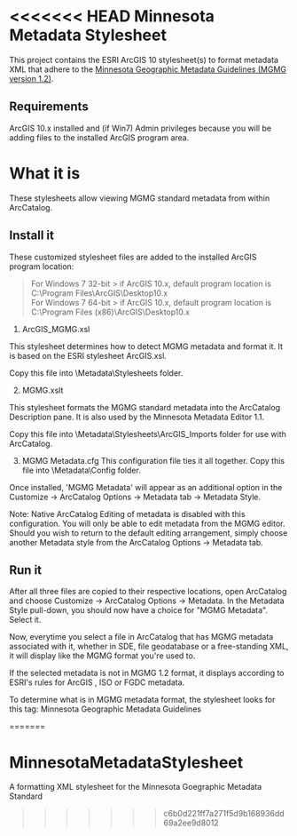 <<<<<<< HEAD
Minnesota Metadata Stylesheet
=========
This project contains the ESRI ArcGIS 10 stylesheet(s) to format metadata XML that adhere to the [Minnesota Geographic Metadata Guidelines (MGMG version 1.2)](http://www.mngeo.state.mn.us/committee/standards/mgmg/metadata.htm).

## Requirements
ArcGIS 10.x installed and (if Win7) Admin privileges because you will be adding files to the installed ArcGIS program area.

What it is
==========
 These stylesheets allow viewing MGMG standard metadata from within ArcCatalog. 

## Install it

These customized stylesheet files are added to the installed ArcGIS program location:
> For Windows 7 32-bit 
      > if ArcGIS 10.x, default program location is C:\Program Files\ArcGIS\Desktop10.x	 
> For Windows 7 64-bit 
      > if ArcGIS 10.x, default program location is C:\Program Files (x86)\ArcGIS\Desktop10.x

	  
1. ArcGIS_MGMG.xsl

This stylesheet determines how to detect MGMG metadata and format it. It is based on the ESRI stylesheet ArcGIS.xsl.

Copy this file into <ArcGIS program location>\Metadata\Stylesheets folder.

2. MGMG.xslt 

This stylesheet formats the MGMG standard metadata into the ArcCatalog Description pane. It is also used by the Minnesota Metadata Editor 1.1.

Copy this file into <ArcGIS program location>\Metadata\Stylesheets\ArcGIS_Imports folder for use with ArcCatalog.

3. MGMG Metadata.cfg
This configuration file ties it all together. Copy this file into <ArcGIS program locaiton>\Metadata\Config folder.

Once installed, 'MGMG Metadata' will appear as an additional option in the Customize -> ArcCatalog Options -> Metadata tab -> Metadata Style.

Note: Native ArcCatalog Editing of metadata is disabled with this configuration. You will only be able to edit metadata from the MGMG editor.
Should you wish to return to the default editing arrangement, simply choose another Metadata style from the ArcCatalog Options -> Metadata tab.

## Run it

After all three files are copied to their respective locations, open ArcCatalog and choose Customize -> ArcCatalog Options -> Metadata. In the Metadata Style pull-down, you should now have a choice for "MGMG Metadata".  Select it.

Now, everytime you select a file in ArcCatalog that has MGMG metadata associated with it, whether in SDE, file geodatabase or a free-standing XML, it will display like the MGMG format you're used to. 

If the selected metadata is not in MGMG 1.2 format, it displays according to ESRI's rules for ArcGIS , ISO or FGDC metadata. 

To determine what is in MGMG metadata format, the stylesheet looks for this tag:
<metstdn>Minnesota Geographic Metadata Guidelines</metstdn> 

=======
# MinnesotaMetadataStylesheet
A formatting XML stylesheet for the Minnesota Goegraphic Metadata Standard
>>>>>>> c6b0d221ff7a271f5d9b168936dd69a2ee9d8012
